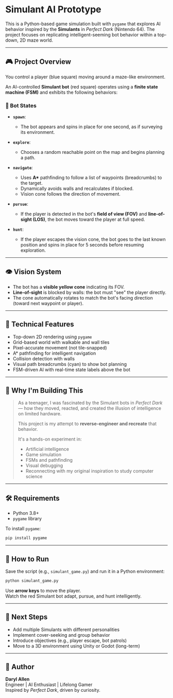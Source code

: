 # Simulant AI Prototype

This is a Python-based game simulation built with `pygame` that explores AI behavior inspired by the **Simulants** in *Perfect Dark* (Nintendo 64). The project focuses on replicating intelligent-seeming bot behavior within a top-down, 2D maze world.

---

## 🎮 Project Overview

You control a player (blue square) moving around a maze-like environment.

An AI-controlled **Simulant bot** (red square) operates using a **finite state machine (FSM)** and exhibits the following behaviors:

### 🔁 Bot States

- **`spawn`**: 
  - The bot appears and spins in place for one second, as if surveying its environment.
  
- **`explore`**: 
  - Chooses a random reachable point on the map and begins planning a path.

- **`navigate`**:
  - Uses **A\*** pathfinding to follow a list of waypoints (breadcrumbs) to the target.
  - Dynamically avoids walls and recalculates if blocked.
  - Vision cone follows the direction of movement.

- **`pursue`**: 
  - If the player is detected in the bot's **field of view (FOV)** and **line-of-sight (LOS)**, the bot moves toward the player at full speed.

- **`hunt`**: 
  - If the player escapes the vision cone, the bot goes to the last known position and spins in place for 5 seconds before resuming exploration.

---

## 👁️ Vision System

- The bot has a **visible yellow cone** indicating its FOV.
- **Line-of-sight** is blocked by walls: the bot must "see" the player directly.
- The cone automatically rotates to match the bot's facing direction (toward next waypoint or player).

---

## 🧠 Technical Features

- Top-down 2D rendering using `pygame`
- Grid-based world with walkable and wall tiles
- Pixel-accurate movement (not tile-snapped)
- A* pathfinding for intelligent navigation
- Collision detection with walls
- Visual path breadcrumbs (cyan) to show bot planning
- FSM-driven AI with real-time state labels above the bot

---

## 🧭 Why I'm Building This

> As a teenager, I was fascinated by the Simulant bots in *Perfect Dark* — how they moved, reacted, and created the illusion of intelligence on limited hardware.  
>  
> This project is my attempt to **reverse-engineer and recreate** that behavior.  
>  
> It's a hands-on experiment in:
> - Artificial intelligence
> - Game simulation
> - FSMs and pathfinding
> - Visual debugging
> - Reconnecting with my original inspiration to study computer science

---

## 🛠️ Requirements

- Python 3.8+
- `pygame` library

To install `pygame`:
```bash
pip install pygame
```

---

## 🚀 How to Run

Save the script (e.g., `simulant_game.py`) and run it in a Python environment:
```bash
python simulant_game.py
```

Use **arrow keys** to move the player.  
Watch the red Simulant bot adapt, pursue, and hunt intelligently.

---

## 📌 Next Steps

- Add multiple Simulants with different personalities
- Implement cover-seeking and group behavior
- Introduce objectives (e.g., player escape, bot patrols)
- Move to a 3D environment using Unity or Godot (long-term)

---

## 👤 Author

**Daryl Allen**  
Engineer | AI Enthusiast | Lifelong Gamer  
Inspired by *Perfect Dark*, driven by curiosity.

